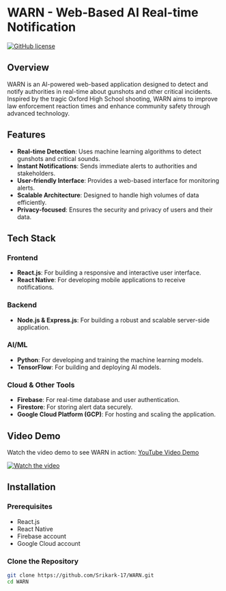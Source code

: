 # WARN - Web-Based AI Real-time Notification

[![GitHub license](https://img.shields.io/badge/license-MIT-blue.svg)](https://github.com/Srikark-17/WARN/blob/main/LICENSE)

## Overview

WARN is an AI-powered web-based application designed to detect and notify authorities in real-time about gunshots and other critical incidents. Inspired by the tragic Oxford High School shooting, WARN aims to improve law enforcement reaction times and enhance community safety through advanced technology.

## Features

- **Real-time Detection**: Uses machine learning algorithms to detect gunshots and critical sounds.
- **Instant Notifications**: Sends immediate alerts to authorities and stakeholders.
- **User-friendly Interface**: Provides a web-based interface for monitoring alerts.
- **Scalable Architecture**: Designed to handle high volumes of data efficiently.
- **Privacy-focused**: Ensures the security and privacy of users and their data.

## Tech Stack

### Frontend
- **React.js**: For building a responsive and interactive user interface.
- **React Native**: For developing mobile applications to receive notifications.

### Backend
- **Node.js & Express.js**: For building a robust and scalable server-side application.

### AI/ML
- **Python**: For developing and training the machine learning models.
- **TensorFlow**: For building and deploying AI models.

### Cloud & Other Tools
- **Firebase**: For real-time database and user authentication.
- **Firestore**: For storing alert data securely.
- **Google Cloud Platform (GCP)**: For hosting and scaling the application.

## Video Demo

Watch the video demo to see WARN in action: [YouTube Video Demo](https://youtu.be/YbWc6DD5FKI)

[![Watch the video](https://img.youtube.com/vi/YbWc6DD5FKI/0.jpg)](https://youtu.be/YbWc6DD5FKI)

## Installation

### Prerequisites

- React.js
- React Native
- Firebase account
- Google Cloud account

### Clone the Repository

```bash
git clone https://github.com/Srikark-17/WARN.git
cd WARN
